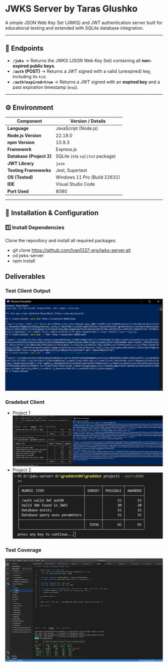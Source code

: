 # JWKS Server by Taras Glushko
A simple JSON Web Key Set (JWKS) and JWT authentication server built for educational testing and extended with SQLite database integration.

---

## 🧩 Endpoints

- **`/jwks`** → Returns the JWKS (JSON Web Key Set) containing all **non-expired public keys**.
- **`/auth` (POST)** → Returns a JWT signed with a valid (unexpired) key, including its `kid`.
- **`/auth?expired=true`** → Returns a JWT signed with an **expired key** and a past expiration timestamp (`exp`).

---

## ⚙️ Environment

| Component | Version / Details |
|------------|------------------|
| **Language** | JavaScript (Node.js) |
| **Node.js Version** | 22.19.0 |
| **npm Version** | 10.9.3 |
| **Framework** | Express.js |
| **Database (Project 2)** | SQLite (via `sqlite3` package) |
| **JWT Library** | `jose` |
| **Testing Frameworks** | Jest, Supertest |
| **OS (Tested)** | Windows 11 Pro (Build 22631) |
| **IDE** | Visual Studio Code |
| **Port Used** | 8080 |

---

## 🧰 Installation & Configuration

### 1️⃣ Install Dependencies
Clone the repository and install all required packages:

- git clone https://github.com/Ivan1337-prg/jwks-server.git
- cd jwks-server
- npm install


## Deliverables

### Test Client Output
![Test Client](screenshots/test-client.png)

### Gradebot Client 
- Project 1
![Coverage](screenshots/gradebot-coverage.png)
- Project 2
![Coverage](screenshots/gradebot-coverage2.png)

### Test Coverage
![Coverage](screenshots/coverage1.png)


